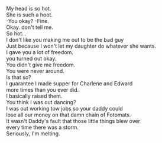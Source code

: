 
My head is so hot.     
She is such a hoot.    
-You okay? -Fine.    
Okay. don't tell me.    
So hot...    
I don't like you making me out to be the bad guy    
Just because I won't let my daughter do whatever she wants.    
I gave you a lot of freedom.    
you turned out okay.    
You didn't give me freedom.        
You were never around.    
Is that so?    
I guarantee I made supper for Charlene and Edward    
more times than you ever did.    
I basically raised them.    
You think I was out dancing?    
I was out working tow jobs so your daddy could    
lose all our money on that damn chain of Fotomats.    
It wasn't Daddy's fault that those little things blew over    
every time there was a storm.    
Seriously, I'm melting.    



